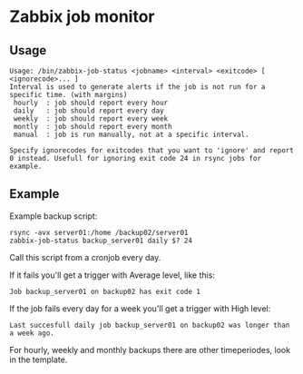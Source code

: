 # Zabbix job monitor 

## Usage 

```
Usage: /bin/zabbix-job-status <jobname> <interval> <exitcode> [ <ignorecode>... ] 
Interval is used to generate alerts if the job is not run for a specific time. (with margins)
 hourly  : job should report every hour
 daily   : job should report every day
 weekly  : job should report every week
 montly  : job should report every month
 manual  : job is run manually, not at a specific interval.

Specify ignorecodes for exitcodes that you want to 'ignore' and report 0 instead. Usefull for ignoring exit code 24 in rsync jobs for example.
```

## Example 

Example backup script:
```
rsync -avx server01:/home /backup02/server01
zabbix-job-status backup_server01 daily $? 24
```

Call this script from a cronjob every day. 

If it fails you'll get a trigger with Average level, like this:
```
Job backup_server01 on backup02 has exit code 1

```

If the job fails every day for a week you'll get a trigger with High level:
```
Last succesfull daily job backup_server01 on backup02 was longer than a week ago.
```

For hourly, weekly and monthly backups there are other timeperiodes, look in the template.




